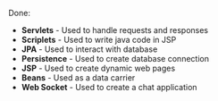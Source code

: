 Done:

* **Servlets** - Used to handle requests and responses
* **Scriplets** - Used to write java code in JSP
* **JPA** - Used to interact with database
* **Persistence** - Used to create database connection
* **JSP** - Used to create dynamic web pages
* **Beans** - Used as a data carrier
* **Web Socket** - Used to create a chat application